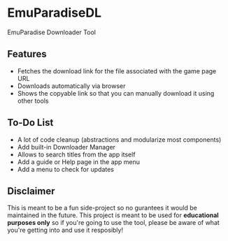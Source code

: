 # EmuParadiseDL
EmuParadise Downloader Tool

## Features
- Fetches the download link for the file associated with the game page URL
- Downloads automatically via browser
- Shows the copyable link so that you can manually download it using other tools

## To-Do List
- A lot of code cleanup (abstractions and modularize most components)
- Add built-in Downloader Manager
- Allows to search titles from the app itself
- Add a guide or Help page in the app menu
- Add a menu to check for updates


## Disclaimer
This is meant to be a fun side-project so no gurantees it would be maintained in the future. This project is meant to be used for **educational purposes only** so if you're going to use the tool, please be aware of what you're getting into and use it resposibly!
